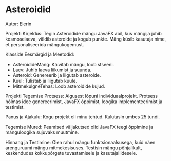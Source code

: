 # Asteroidid

Autor:
Elerin

Projekti Kirjeldus:
Tegin Asteroidide mängu JavaFX abil, kus mängija juhib kosmoselaeva, väldib asteroide ja kogub punkte. Mäng küsib kasutaja nime, et personaliseerida mängukogemust.

Klasside Eesmärgid ja Meetodid:
- AsteroidideMäng: Käivitab mängu, loob stseeni.
- Laev: Juhib laeva liikumist ja suunda.
- Asteroid: Genereerib ja liigutab asteroide.
- Kuul: Tulistab ja liigutab kuule.
- MitmekulgneTehas: Loob asteroidide kujud.

Projekti Tegemise Protsess:
Algusest lõpuni individuaalprojekt. Protsess hõlmas idee genereerimist, JavaFX õppimist, loogika implementeerimist ja testimist.

Panus ja Ajakulu:
Kogu projekt oli minu tehtud. Kulutasin umbes 25 tundi.

Tegemise Mured:
Peamised väljakutsed olid JavaFX teegi õppimine ja mänguloogika sujuvaks muutmine.

Hinnang ja Testimine:
Olen rahul mängu funktsionaalsusega, kuid näen arenguruumi mängu mitmekesisuses. Testisin mängu põhjalikult, keskendudes kokkupõrgete tuvastamisele ja kasutajaliidesele.

